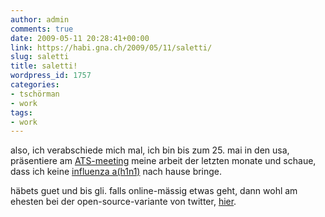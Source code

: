 ```yaml
---
author: admin
comments: true
date: 2009-05-11 20:28:41+00:00
link: https://habi.gna.ch/2009/05/11/saletti/
slug: saletti
title: saletti!
wordpress_id: 1757
categories:
- tschörman
- work
tags:
- work
---
```


also, ich verabschiede mich mal, ich bin bis zum 25. mai in den usa, präsentiere am [ATS-meeting](http://www.thoracic.org/sections/meetings-and-courses/international-conference/2009/index.html) meine arbeit der letzten monate und schaue, dass ich keine [influenza a(h1n1)](http://www.who.int/csr/disease/swineflu/en/index.html) nach hause bringe.




häbets guet und bis gli. falls online-mässig etwas geht, dann wohl am ehesten bei der open-source-variante von twitter, [hier](http://identi.ca/habi).



